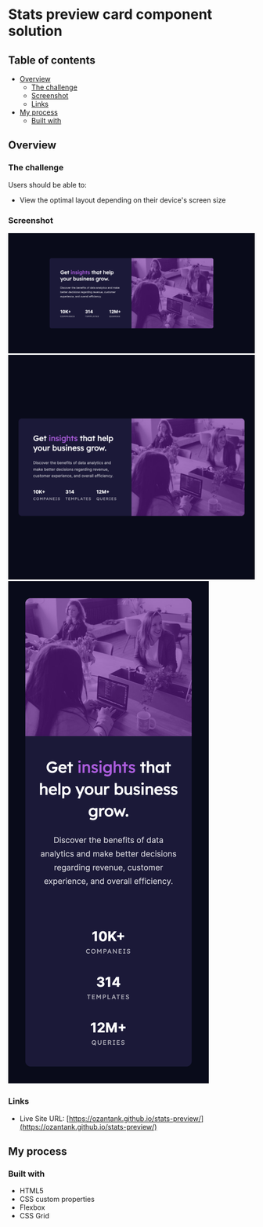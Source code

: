 # Stats preview card component solution


## Table of contents

- [Overview](#overview)
  - [The challenge](#the-challenge)
  - [Screenshot](#screenshot)
  - [Links](#links)
- [My process](#my-process)
  - [Built with](#built-with)

## Overview

### The challenge

Users should be able to:

- View the optimal layout depending on their device's screen size

### Screenshot

![HOME](images/home.html.png)
![HOME-768PX](images/home-768.html.png)
![HOME-375PX](images/home-375.png)

### Links

- Live Site URL: [https://ozantank.github.io/stats-preview/](https://ozantank.github.io/stats-preview/)


## My process

### Built with

- HTML5
- CSS custom properties
- Flexbox
- CSS Grid
